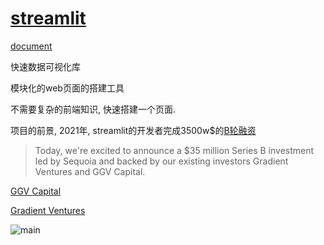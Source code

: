 # [streamlit](https://streamlit.io/)

[document](https://docs.streamlit.io/library/get-started)

快速数据可视化库

模块化的web页面的搭建工具

不需要复杂的前端知识, 快速搭建一个页面.

项目的前景, 2021年, streamlit的开发者完成3500w$的[B轮融资](https://blog.streamlit.io/our-35-million-series-b/)

> Today, we're excited to announce a $35 million Series B investment led by Sequoia and backed by our existing investors Gradient Ventures and GGV Capital.

[GGV Capital](https://new.qq.com/rain/a/20191109A0DBYG00)

[Gradient Ventures](https://t.qianzhan.com/caijing/detail/170712-0c642625.html)

![main](https://docs.streamlit.io/30days.png)
